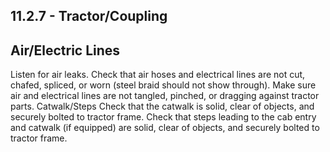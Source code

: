 ## 11.2.7 - Tractor/Coupling
## Air/Electric Lines
Listen for air leaks. Check that air hoses and electrical lines are not cut, chafed, spliced, or worn (steel braid should not show through). Make sure air and electrical lines are not tangled, pinched, or dragging against tractor parts.
Catwalk/Steps Check that the catwalk is solid, clear of objects, and securely bolted to tractor frame. Check that steps leading to the cab entry and catwalk (if equipped) are solid, clear of objects, and securely bolted to tractor frame.